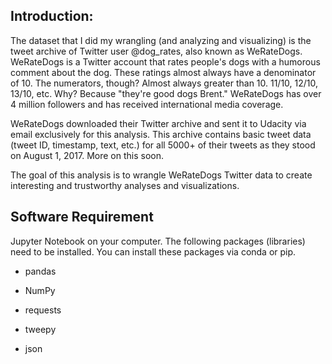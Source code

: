 ## Introduction:

The dataset that I did my  wrangling (and analyzing and visualizing) is the tweet archive of Twitter user @dog_rates, also known as WeRateDogs. WeRateDogs is a Twitter account that rates people's dogs with a humorous comment about the dog. These ratings almost always have a denominator of 10. The numerators, though? Almost always greater than 10. 11/10, 12/10, 13/10, etc. Why? Because "they're good dogs Brent." WeRateDogs has over 4 million followers and has received international media coverage.

WeRateDogs downloaded their Twitter archive and sent it to Udacity via email exclusively for this analysis. This archive contains basic tweet data (tweet ID, timestamp, text, etc.) for all 5000+ of their tweets as they stood on August 1, 2017. More on this soon.


The goal of this analysis is to wrangle WeRateDogs Twitter data to create interesting and trustworthy analyses and visualizations.

## Software Requirement

Jupyter Notebook on your computer. The following packages (libraries) need to be installed. You can install these packages via conda or pip. 
- pandas


- NumPy


- requests


- tweepy


- json
